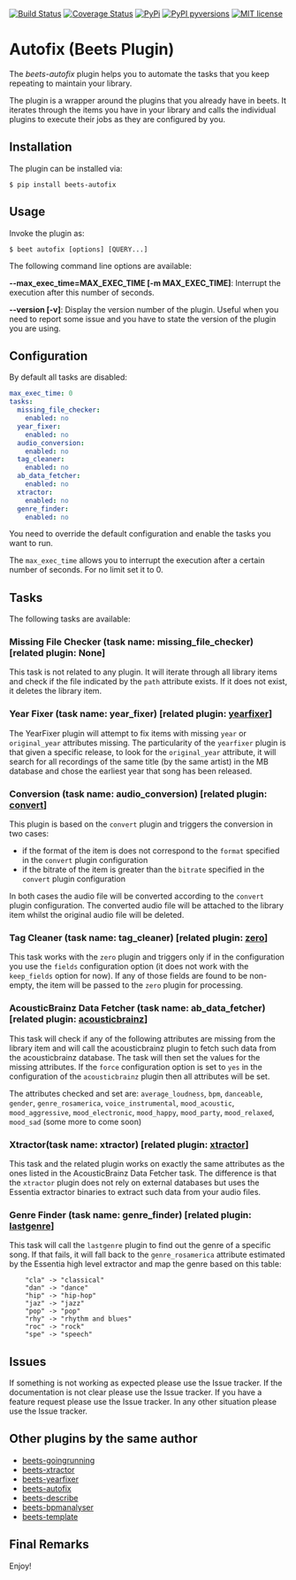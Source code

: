 [![Build Status](https://travis-ci.org/adamjakab/BeetsPluginAutofix.svg?branch=devel)](https://travis-ci.org/adamjakab/BeetsPluginAutofix)
[![Coverage Status](https://coveralls.io/repos/github/adamjakab/BeetsPluginAutofix/badge.svg?branch=devel)](https://coveralls.io/github/adamjakab/BeetsPluginAutofix?branch=devel)
[![PyPi](https://img.shields.io/pypi/v/beets-autofix.svg)](https://pypi.org/project/beets-autofix/)
[![PyPI pyversions](https://img.shields.io/pypi/pyversions/beets-autofix.svg)](https://pypi.org/project/beets-autofix/)
[![MIT license](https://img.shields.io/badge/License-MIT-blue.svg)](LICENSE.txt)

# Autofix (Beets Plugin)

The *beets-autofix* plugin helps you to automate the tasks that you keep repeating to maintain your library. 

The plugin is a wrapper around the plugins that you already have in beets. It iterates through the items you have in your library and calls the individual plugins to execute their jobs as they are configured by you.


## Installation
The plugin can be installed via:

```shell script
$ pip install beets-autofix
```


## Usage

Invoke the plugin as:

    $ beet autofix [options] [QUERY...]


The following command line options are available:

**--max_exec_time=MAX_EXEC_TIME [-m MAX_EXEC_TIME]**: Interrupt the execution after this number of seconds.

**--version [-v]**: Display the version number of the plugin. Useful when you need to report some issue and you have to state the version of the plugin you are using.


## Configuration
By default all tasks are disabled:

```yaml
max_exec_time: 0
tasks:
  missing_file_checker:
    enabled: no
  year_fixer:
    enabled: no
  audio_conversion:
    enabled: no
  tag_cleaner:
    enabled: no
  ab_data_fetcher:
    enabled: no
  xtractor:
    enabled: no
  genre_finder:
    enabled: no
```

You need to override the default configuration and enable the tasks you want to run.

The `max_exec_time` allows you to interrupt the execution after a certain number of seconds. For no limit set it to 0.


## Tasks
The following tasks are available:

### Missing File Checker (task name: missing_file_checker) [related plugin: None]
This task is not related to any plugin. It will iterate through all library items and check if the file indicated by the `path` attribute exists. If it does not exist, it deletes the library item.


### Year Fixer (task name: year_fixer) [related plugin: [yearfixer](https://github.com/adamjakab/BeetsPluginYearFixer)]
The YearFixer plugin will attempt to fix items with missing `year` or `original_year` attributes missing. The particularity of the `yearfixer` plugin is that given a specific release, to look for the `original_year` attribute, it will search for all recordings of the same title (by the same artist) in the MB database and chose the earliest year that song has been released.


### Conversion (task name: audio_conversion) [related plugin: [convert](https://beets.readthedocs.io/en/stable/plugins/convert.html)]
This plugin is based on the `convert` plugin and triggers the conversion in two cases:

- if the format of the item is does not correspond to the `format` specified in the `convert` plugin configuration
- if the bitrate of the item is greater than the `bitrate` specified in the `convert` plugin configuration

In both cases the audio file will be converted according to the `convert` plugin configuration. The converted audio file will be attached to the library item whilst the original audio file will be deleted.

### Tag Cleaner (task name: tag_cleaner) [related plugin: [zero](https://beets.readthedocs.io/en/stable/plugins/zero.html)]
This task works with the `zero` plugin and triggers only if in the configuration you use the `fields` configuration option (it does not work with the `keep_fields` option for now). If any of those fields are found to be non-empty, the item will be passed to the `zero` plugin for processing. 


### AcousticBrainz Data Fetcher (task name: ab_data_fetcher) [related plugin: [acousticbrainz](https://beets.readthedocs.io/en/stable/plugins/acousticbrainz.html)]
This task will check if any of the following attributes are missing from the library item and will call the acousticbrainz plugin to fetch such data from the acousticbrainz database. The task will then set the values for the missing attributes. If the `force` configuration option is set to `yes` in the configuration of the `acousticbrainz` plugin then all attributes will be set. 

The attributes checked and set are: `average_loudness`, `bpm`, `danceable`, `gender`, `genre_rosamerica`, `voice_instrumental`, `mood_acoustic`, `mood_aggressive`, `mood_electronic`, `mood_happy`, `mood_party`, `mood_relaxed`, `mood_sad` (some more to come soon)


### Xtractor(task name: xtractor) [related plugin: [xtractor](https://github.com/adamjakab/BeetsPluginXtractor)]
This task and the related plugin works on exactly the same attributes as the ones listed in the AcousticBrainz Data Fetcher task. The difference is that the `xtractor` plugin does not rely on external databases but uses the Essentia extractor binaries to extract such data from your audio files. 


### Genre Finder (task name: genre_finder) [related plugin: [lastgenre](https://beets.readthedocs.io/en/stable/plugins/lastgenre.html)]
This task will call the `lastgenre` plugin to find out the genre of a specific song. If that fails, it will fall back to the `genre_rosamerica` attribute estimated by the Essentia high level extractor and map the genre based on this table:

```text
    "cla" -> "classical"
    "dan" -> "dance"
    "hip" -> "hip-hop"
    "jaz" -> "jazz"
    "pop" -> "pop"
    "rhy" -> "rhythm and blues"
    "roc" -> "rock"
    "spe" -> "speech"
```

## Issues
If something is not working as expected please use the Issue tracker.
If the documentation is not clear please use the Issue tracker.
If you have a feature request please use the Issue tracker.
In any other situation please use the Issue tracker.


## Other plugins by the same author

- [beets-goingrunning](https://github.com/adamjakab/BeetsPluginGoingRunning)
- [beets-xtractor](https://github.com/adamjakab/BeetsPluginXtractor)
- [beets-yearfixer](https://github.com/adamjakab/BeetsPluginYearFixer)
- [beets-autofix](https://github.com/adamjakab/BeetsPluginAutofix)
- [beets-describe](https://github.com/adamjakab/BeetsPluginDescribe)
- [beets-bpmanalyser](https://github.com/adamjakab/BeetsPluginBpmAnalyser)
- [beets-template](https://github.com/adamjakab/BeetsPluginTemplate)


## Final Remarks
Enjoy!

